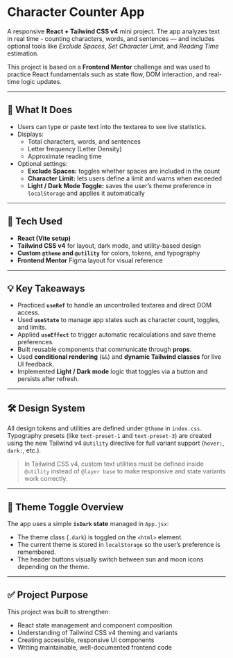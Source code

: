 # Character Counter App

A responsive **React + Tailwind CSS v4** mini project.
The app analyzes text in real time - counting characters, words, and sentences — and includes optional tools like _Exclude Spaces_, _Set Character Limit_, and _Reading Time_ estimation.

This project is based on a **Frontend Mentor** challenge and was used to practice React fundamentals such as state flow, DOM interaction, and real-time logic updates.

---

## 🎯 What It Does

- Users can type or paste text into the textarea to see live statistics.
- Displays:
  - Total characters, words, and sentences
  - Letter frequency (Letter Density)
  - Approximate reading time
- Optional settings:
  - **Exclude Spaces:** toggles whether spaces are included in the count  
  - **Character Limit:** lets users define a limit and warns when exceeded
  - **Light / Dark Mode Toggle:** saves the user’s theme preference in `localStorage` and applies it automatically

---

## 🔧 Tech Used

- **React (Vite setup)**
- **Tailwind CSS v4** for layout, dark mode, and utility-based design
- **Custom `@theme` and `@utility`** for colors, tokens, and typography
- **Frontend Mentor** Figma layout for visual reference

---

## 💡 Key Takeaways

- Practiced **`useRef`** to handle an uncontrolled textarea and direct DOM access.
- Used **`useState`** to manage app states such as character count, toggles, and limits.
- Applied **`useEffect`** to trigger automatic recalculations and save theme preferences.
- Built reusable components that communicate through **props**.
- Used **conditional rendering** (`&&`) and **dynamic Tailwind classes** for live UI feedback.
- Implemented **Light / Dark mode** logic that toggles via a button and persists after refresh.

---

## 🛠️ Design System

All design tokens and utilities are defined under `@theme` in `index.css`.  
Typography presets (like `text-preset-1` and `text-preset-3`) are created using the new Tailwind v4 `@utility` directive for full variant support (`hover:`, `dark:`, etc.).

> In Tailwind CSS v4, custom text utilities must be defined inside `@utility` instead of `@layer base` to make responsive and state variants work correctly.


---

## 🌙 Theme Toggle Overview

The app uses a simple **`isDark` state** managed in `App.jsx`:
- The theme class (`.dark`) is toggled on the `<html>` element.
- The current theme is stored in `localStorage` so the user’s preference is remembered.
- The header buttons visually switch between sun and moon icons depending on the theme.

---

## ✅ Project Purpose

This project was built to strengthen:
- React state management and component composition
- Understanding of Tailwind CSS v4 theming and variants
- Creating accessible, responsive UI components
- Writing maintainable, well-documented frontend code



